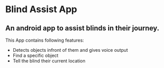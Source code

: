 # Blind Assist App
## An android app to assist blinds in their journey.
This App contains following features:
  * Detects objects infront of them and gives voice output
  * Find a specific object
  * Tell the blind their current location
